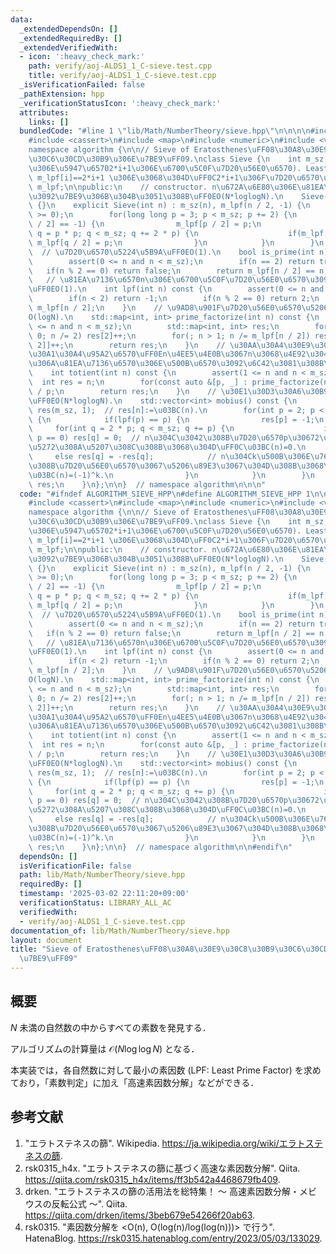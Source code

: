 ```yaml
---
data:
  _extendedDependsOn: []
  _extendedRequiredBy: []
  _extendedVerifiedWith:
  - icon: ':heavy_check_mark:'
    path: verify/aoj-ALDS1_1_C-sieve.test.cpp
    title: verify/aoj-ALDS1_1_C-sieve.test.cpp
  _isVerificationFailed: false
  _pathExtension: hpp
  _verificationStatusIcon: ':heavy_check_mark:'
  attributes:
    links: []
  bundledCode: "#line 1 \"lib/Math/NumberTheory/sieve.hpp\"\n\n\n\n#include <algorithm>\n\
    #include <cassert>\n#include <map>\n#include <numeric>\n#include <vector>\n\n\
    namespace algorithm {\n\n// Sieve of Eratosthenes\uFF08\u30A8\u30E9\u30C8\u30B9\
    \u30C6\u30CD\u30B9\u306E\u7BE9\uFF09.\nclass Sieve {\n    int m_sz;\n    // m_lpf[i]:=(\u6B63\
    \u306E\u5947\u65702*i+1\u306E\u6700\u5C0F\u7D20\u56E0\u6570). Least prime factor.\
    \ m_lpf[i]==2*i+1 \u306E\u3068\u304D\uFF0C2*i+1\u306F\u7D20\u6570\uFF0E\n    std::vector<int>\
    \ m_lpf;\n\npublic:\n    // constructor. n\u672A\u6E80\u306E\u81EA\u7136\u6570\
    \u3092\u7BE9\u306B\u304B\u3051\u308B\uFF0EO(N*loglogN).\n    Sieve() : Sieve(0)\
    \ {}\n    explicit Sieve(int n) : m_sz(n), m_lpf(n / 2, -1) {\n        assert(n\
    \ >= 0);\n        for(long long p = 3; p < m_sz; p += 2) {\n            if(m_lpf[p\
    \ / 2] == -1) {\n                m_lpf[p / 2] = p;\n                for(long long\
    \ q = p * p; q < m_sz; q += 2 * p) {\n                    if(m_lpf[q / 2] == -1)\
    \ m_lpf[q / 2] = p;\n                }\n            }\n        }\n    }\n\n  \
    \  // \u7D20\u6570\u5224\u5B9A\uFF0EO(1).\n    bool is_prime(int n) const {\n\
    \        assert(0 <= n and n < m_sz);\n        if(n == 2) return true;\n     \
    \   if(n % 2 == 0) return false;\n        return m_lpf[n / 2] == n;\n    }\n \
    \   // \u81EA\u7136\u6570n\u306E\u6700\u5C0F\u7D20\u56E0\u6570\u3092\u8FD4\u3059\
    \uFF0EO(1).\n    int lpf(int n) const {\n        assert(0 <= n and n < m_sz);\n\
    \        if(n < 2) return -1;\n        if(n % 2 == 0) return 2;\n        return\
    \ m_lpf[n / 2];\n    }\n    // \u9AD8\u901F\u7D20\u56E0\u6570\u5206\u89E3\uFF0E\
    O(logN).\n    std::map<int, int> prime_factorize(int n) const {\n        assert(1\
    \ <= n and n < m_sz);\n        std::map<int, int> res;\n        for(; n % 2 ==\
    \ 0; n /= 2) res[2]++;\n        for(; n > 1; n /= m_lpf[n / 2]) res[m_lpf[n /\
    \ 2]]++;\n        return res;\n    }\n    // \u30AA\u30A4\u30E9\u30FC\u306E\u30D5\
    \u30A1\u30A4\u95A2\u6570\uFF0En\u4EE5\u4E0B\u3067n\u3068\u4E92\u3044\u306B\u7D20\
    \u306A\u81EA\u7136\u6570\u306E\u500B\u6570\u3092\u6C42\u3081\u308B\uFF0EO(logN).\n\
    \    int totient(int n) const {\n        assert(1 <= n and n < m_sz);\n      \
    \  int res = n;\n        for(const auto &[p, _] : prime_factorize(n)) res -= res\
    \ / p;\n        return res;\n    }\n    // \u30E1\u30D3\u30A6\u30B9\u95A2\u6570\
    \uFF0EO(N*loglogN).\n    std::vector<int> mobius() const {\n        std::vector<int>\
    \ res(m_sz, 1);  // res[n]:=\u03BC(n).\n        for(int p = 2; p < m_sz; ++p)\
    \ {\n            if(lpf(p) == p) {\n                res[p] = -1;\n           \
    \     for(int q = 2 * p; q < m_sz; q += p) {\n                    if((q / p) %\
    \ p == 0) res[q] = 0;  // n\u304C\u3042\u308B\u7D20\u6570p\u30672\u56DE\u4EE5\u4E0A\
    \u5272\u308A\u5207\u308C\u308B\u3068\u304D\uFF0C\u03BC(n)=0.\n               \
    \     else res[q] = -res[q];            // n\u304Ck\u500B\u306E\u76F8\u7570\u306A\
    \u308B\u7D20\u56E0\u6570\u3067\u5206\u89E3\u3067\u304D\u308B\u3068\u304D\uFF0C\
    \u03BC(n)=(-1)^k.\n                }\n            }\n        }\n        return\
    \ res;\n    }\n};\n\n}  // namespace algorithm\n\n\n"
  code: "#ifndef ALGORITHM_SIEVE_HPP\n#define ALGORITHM_SIEVE_HPP 1\n\n#include <algorithm>\n\
    #include <cassert>\n#include <map>\n#include <numeric>\n#include <vector>\n\n\
    namespace algorithm {\n\n// Sieve of Eratosthenes\uFF08\u30A8\u30E9\u30C8\u30B9\
    \u30C6\u30CD\u30B9\u306E\u7BE9\uFF09.\nclass Sieve {\n    int m_sz;\n    // m_lpf[i]:=(\u6B63\
    \u306E\u5947\u65702*i+1\u306E\u6700\u5C0F\u7D20\u56E0\u6570). Least prime factor.\
    \ m_lpf[i]==2*i+1 \u306E\u3068\u304D\uFF0C2*i+1\u306F\u7D20\u6570\uFF0E\n    std::vector<int>\
    \ m_lpf;\n\npublic:\n    // constructor. n\u672A\u6E80\u306E\u81EA\u7136\u6570\
    \u3092\u7BE9\u306B\u304B\u3051\u308B\uFF0EO(N*loglogN).\n    Sieve() : Sieve(0)\
    \ {}\n    explicit Sieve(int n) : m_sz(n), m_lpf(n / 2, -1) {\n        assert(n\
    \ >= 0);\n        for(long long p = 3; p < m_sz; p += 2) {\n            if(m_lpf[p\
    \ / 2] == -1) {\n                m_lpf[p / 2] = p;\n                for(long long\
    \ q = p * p; q < m_sz; q += 2 * p) {\n                    if(m_lpf[q / 2] == -1)\
    \ m_lpf[q / 2] = p;\n                }\n            }\n        }\n    }\n\n  \
    \  // \u7D20\u6570\u5224\u5B9A\uFF0EO(1).\n    bool is_prime(int n) const {\n\
    \        assert(0 <= n and n < m_sz);\n        if(n == 2) return true;\n     \
    \   if(n % 2 == 0) return false;\n        return m_lpf[n / 2] == n;\n    }\n \
    \   // \u81EA\u7136\u6570n\u306E\u6700\u5C0F\u7D20\u56E0\u6570\u3092\u8FD4\u3059\
    \uFF0EO(1).\n    int lpf(int n) const {\n        assert(0 <= n and n < m_sz);\n\
    \        if(n < 2) return -1;\n        if(n % 2 == 0) return 2;\n        return\
    \ m_lpf[n / 2];\n    }\n    // \u9AD8\u901F\u7D20\u56E0\u6570\u5206\u89E3\uFF0E\
    O(logN).\n    std::map<int, int> prime_factorize(int n) const {\n        assert(1\
    \ <= n and n < m_sz);\n        std::map<int, int> res;\n        for(; n % 2 ==\
    \ 0; n /= 2) res[2]++;\n        for(; n > 1; n /= m_lpf[n / 2]) res[m_lpf[n /\
    \ 2]]++;\n        return res;\n    }\n    // \u30AA\u30A4\u30E9\u30FC\u306E\u30D5\
    \u30A1\u30A4\u95A2\u6570\uFF0En\u4EE5\u4E0B\u3067n\u3068\u4E92\u3044\u306B\u7D20\
    \u306A\u81EA\u7136\u6570\u306E\u500B\u6570\u3092\u6C42\u3081\u308B\uFF0EO(logN).\n\
    \    int totient(int n) const {\n        assert(1 <= n and n < m_sz);\n      \
    \  int res = n;\n        for(const auto &[p, _] : prime_factorize(n)) res -= res\
    \ / p;\n        return res;\n    }\n    // \u30E1\u30D3\u30A6\u30B9\u95A2\u6570\
    \uFF0EO(N*loglogN).\n    std::vector<int> mobius() const {\n        std::vector<int>\
    \ res(m_sz, 1);  // res[n]:=\u03BC(n).\n        for(int p = 2; p < m_sz; ++p)\
    \ {\n            if(lpf(p) == p) {\n                res[p] = -1;\n           \
    \     for(int q = 2 * p; q < m_sz; q += p) {\n                    if((q / p) %\
    \ p == 0) res[q] = 0;  // n\u304C\u3042\u308B\u7D20\u6570p\u30672\u56DE\u4EE5\u4E0A\
    \u5272\u308A\u5207\u308C\u308B\u3068\u304D\uFF0C\u03BC(n)=0.\n               \
    \     else res[q] = -res[q];            // n\u304Ck\u500B\u306E\u76F8\u7570\u306A\
    \u308B\u7D20\u56E0\u6570\u3067\u5206\u89E3\u3067\u304D\u308B\u3068\u304D\uFF0C\
    \u03BC(n)=(-1)^k.\n                }\n            }\n        }\n        return\
    \ res;\n    }\n};\n\n}  // namespace algorithm\n\n#endif\n"
  dependsOn: []
  isVerificationFile: false
  path: lib/Math/NumberTheory/sieve.hpp
  requiredBy: []
  timestamp: '2025-03-02 22:11:20+09:00'
  verificationStatus: LIBRARY_ALL_AC
  verifiedWith:
  - verify/aoj-ALDS1_1_C-sieve.test.cpp
documentation_of: lib/Math/NumberTheory/sieve.hpp
layout: document
title: "Sieve of Eratosthenes\uFF08\u30A8\u30E9\u30C8\u30B9\u30C6\u30CD\u30B9\u306E\
  \u7BE9\uFF09"
---
```



## 概要

$N$ 未満の自然数の中からすべての素数を発見する．

アルゴリズムの計算量は $\mathcal{O}(N \log \log N)$ となる．

本実装では，各自然数に対して最小の素因数 (LPF: Least Prime Factor) を求めており，「素数判定」に加え「高速素因数分解」などができる．


## 参考文献

1. "エラトステネスの篩". Wikipedia. <https://ja.wikipedia.org/wiki/エラトステネスの篩>.
1. rsk0315_h4x. "エラトステネスの篩に基づく高速な素因数分解". Qiita. <https://qiita.com/rsk0315_h4x/items/ff3b542a4468679fb409>.
1. drken. "エラトステネスの篩の活用法を総特集！ 〜 高速素因数分解・メビウスの反転公式 〜". Qiita. <https://qiita.com/drken/items/3beb679e54266f20ab63>.
1. rsk0315. "素因数分解を <O(n), O(log(n)/log(log(n)))> で行う". HatenaBlog. <https://rsk0315.hatenablog.com/entry/2023/05/03/133029>.
